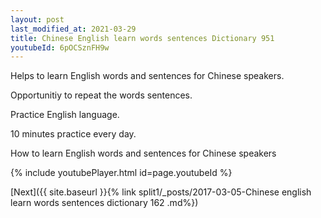 ```yaml
---
layout: post
last_modified_at: 2021-03-29
title: Chinese English learn words sentences Dictionary 951 
youtubeId: 6pOCSznFH9w
---
```

 
 
Helps to learn English words and sentences for Chinese speakers.

Opportunitiy to repeat the words sentences. 

Practice English language. 
 
10 minutes practice every day. 
 
How to learn English words and sentences for Chinese speakers 
 
{% include youtubePlayer.html id=page.youtubeId %}
 
 
[Next]({{ site.baseurl }}{% link  split1/_posts/2017-03-05-Chinese english learn words sentences dictionary 162 .md%})
 
